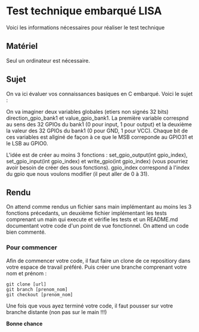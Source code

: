 # Test technique embarqué LISA

Voici les informations nécessaires pour réaliser le test technique

## Matériel

Seul un ordinateur est nécessaire.

## Sujet

On va ici évaluer vos connaissances basiques en C embarqué. Voici le sujet :

On va imaginer deux variables globales (etiers non signés 32 bits) direction_gpio_bank1 et value_gpio_bank1. La première variable correspnd au sens des 32 GPIOs du bank1 (0 pour input, 1 pour output) et la deuxième la valeur des 32 GPIOs du bank1 (0 pour GND, 1 pour VCC). Chaque bit de ces variables est allginé de façon à ce que le MSB correponde au GPIO31 et le LSB au GPIO0.

L'idée est de créer au moins 3 fonctions : set_gpio_output(int gpio_index), set_gpio_input(int gpio_index) et write_gpio(int gpio_index)  (vous pourriez avoir besoin de créer des sous fonctions). gpio_index correspond à l'index du gpio que nous voulons modifier (il peut aller de 0 à 31).

## Rendu

On attend comme rendus un fichier sans main implémentant au moins les 3 fonctions précedants, un deuxième fichier implémentant les tests comprenant un main qui execute et vérifie les tests et un README.md documentant votre code d'un point de vue fonctionnel. On attend un code bien commenté.

### Pour commencer

Afin de commencer votre code, il faut faire un clone de ce repositiory dans votre espace de travail préféré. Puis créer une branche comprenant votre nom et prénom :

```
git clone [url]
git branch [prenom_nom]
git checkout [prenom_nom]
```

Une fois que vous ayez terminé votre code, il faut pousser sur votre branche distante (non pas sur le main !!!)

**Bonne chance**
